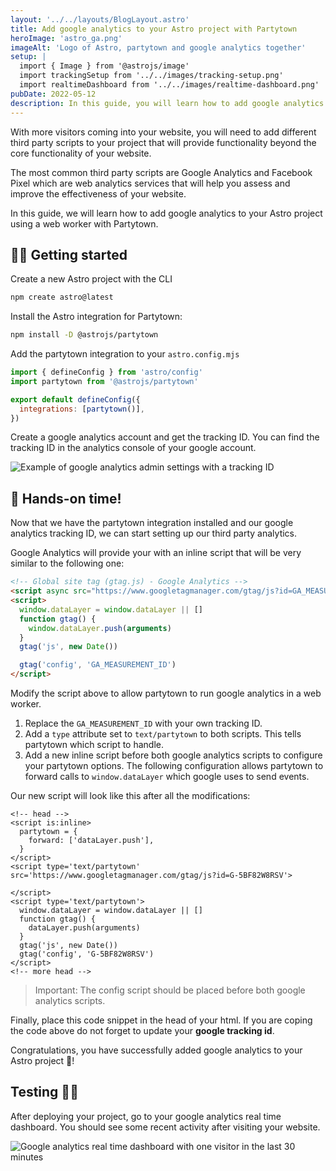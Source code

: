 ```yaml
---
layout: '../../layouts/BlogLayout.astro'
title: Add google analytics to your Astro project with Partytown
heroImage: 'astro_ga.png' 
imageAlt: 'Logo of Astro, partytown and google analytics together'
setup: |
  import { Image } from '@astrojs/image'
  import trackingSetup from '../../images/tracking-setup.png'
  import realtimeDashboard from '../../images/realtime-dashboard.png'
pubDate: 2022-05-12
description: In this guide, you will learn how to add google analytics to your Astro project 🚀 using a web worker with Partytown.
---
```


With more visitors coming into your website, you will need to add different
third party scripts to your project that will provide functionality beyond the
core functionality of your website.

The most common third party scripts are Google Analytics and Facebook Pixel
which are web analytics services that will help you assess and improve the
effectiveness of your website.

In this guide, we will learn how to add google analytics to your Astro project
using a web worker with Partytown.

## 🧑‍💻 Getting started

Create a new Astro project with the CLI

```bash
npm create astro@latest
```

Install the Astro integration for Partytown:

```bash
npm install -D @astrojs/partytown
```

Add the partytown integration to your `astro.config.mjs`

```js
import { defineConfig } from 'astro/config'
import partytown from '@astrojs/partytown'

export default defineConfig({
  integrations: [partytown()],
})
```

Create a google analytics account and get the tracking ID. You can find the
tracking ID in the analytics console of your google account.

<Image src={trackingSetup} alt="Example of google analytics admin settings with a tracking ID" width={1600} aspectRatio="16/9" format="webp" />

## 🚀 Hands-on time!

Now that we have the partytown integration installed and our google analytics
tracking ID, we can start setting up our third party analytics.

Google Analytics will provide your with an inline script that will be very
similar to the following one:

```html
<!-- Global site tag (gtag.js) - Google Analytics -->
<script async src="https://www.googletagmanager.com/gtag/js?id=GA_MEASUREMENT_ID"></script>
<script>
  window.dataLayer = window.dataLayer || []
  function gtag() {
    window.dataLayer.push(arguments)
  }
  gtag('js', new Date())

  gtag('config', 'GA_MEASUREMENT_ID')
</script>
```

Modify the script above to allow partytown to run google analytics in a web
worker.

1. Replace the `GA_MEASUREMENT_ID` with your own tracking ID.
2. Add a `type` attribute set to `text/partytown` to both scripts. This tells
   partytown which script to handle.
3. Add a new inline script before both google analytics scripts to configure
   your partytown options. The following configuration allows partytown to
   forward calls to `window.dataLayer` which google uses to send events.

Our new script will look like this after all the modifications:

```astro
<!-- head -->
<script is:inline>
  partytown = {
    forward: ['dataLayer.push'],
  }
</script>
<script type='text/partytown' src='https://www.googletagmanager.com/gtag/js?id=G-5BF82W8RSV'>

</script>
<script type='text/partytown'>
  window.dataLayer = window.dataLayer || []
  function gtag() {
    dataLayer.push(arguments)
  }
  gtag('js', new Date())
  gtag('config', 'G-5BF82W8RSV')
</script>
<!-- more head -->
```

> Important: The config script should be placed before both google analytics
> scripts.

Finally, place this code snippet in the head of your html. If you are coping the code above do not forget to update your **google tracking id**.

Congratulations, you have
successfully added google analytics to your Astro project 🚀!

## Testing 👩‍🔬

After deploying your project, go to your google analytics
real time dashboard. You should see some recent
activity after visiting your website.

<!-- <Image src="/public/assets/ga-astro-partytown/real-time-dashboard.png" alt="Google analytics real time dashboard with one visitor in the last 30 minutes" /> -->
<Image src={realtimeDashboard} alt="Google analytics real time dashboard with one visitor in the last 30 minutes" width={1600} aspectRatio="16/9" format="webp" />
